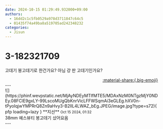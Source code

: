 ```yaml
---
date: 2024-10-15 01:29:49.932000+09:00
authors:
  - 16dd2c1c5fb0529a978d3711847c64c5
  - 01435f74a49ba8a519705ad242348232
categories:
  - Jisun
---
```


# 3-182321709

<div class="post-container" markdown="1">
<div class="content-container md-sidebar__scrollwrap" markdown="1">

고데기 봉고데기로 한건가요? 아님 걍 판 고데기인가요?

</div>
</div>

<div style="text-align: right;" markdown="1">
<a href="https://weverse.io/fromis9/fanpost/3-182321709" style="text-align: right;">:material-share:{.big-emoji}</a>
</div>
---

<div class="comments-container md-sidebar__scrollwrap" markdown="1">
<div class="comment" markdown="1">
<div class='id-container' markdown="1">
![](https://phinf.wevpstatic.net/MjAyNDEyMTlfMTE5/MDAxNzM0NTgzMjY0NDEy.08FClE9gxLY-99LscoMUgQbKnrVicLFFWSqmAi3eGLEg.hXV0n-tPyoIqjwYMPRrQ8Zn9aHvy3-B2llL4LWAZ_bEg.JPEG/image.jpg?type=s72){ pfp loading=lazy }
**<span class="artist">지선</span>** <small>Oct 15 2024, 01:32</small><br>
</div>
<div class='comment-body' markdown="1">
38mm 예스뷰티 봉고데기 샀어요옴
</div>
</div>
</div>
---
